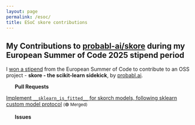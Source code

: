 ```yaml
---
layout: page
permalink: /esoc/
title: ESoC skore contributions
---
```


<h2>My Contributions to <a href="https://github.com/probabl-ai/skore" target="_blank">probabl-ai/skore</a> during my European Summer of Code 2025 stipend period</h2>

I [won a stipend](https://www.linkedin.com/posts/activity-7350417081953079297-FBY1) from the European Summer of Code to contribute to an OSS project - **skore - the scikit-learn sidekick**, by [probabl.ai](https://probabl.ai/).

<ul id="prs"><strong>Pull Requests</strong></ul>

<a href="https://github.com/skorch-dev/skorch/pull/1119" target="_blank">Implement `__sklearn_is_fitted__` for skorch models, following sklearn custom model protocol</a> <small>(🟣 Merged)</small>

<ul id="issues"><strong>Issues</strong></ul>

<script>
const user = 'divakaivan';
const repo = 'probabl-ai/skore';

async function fetchPRs() {
  const url = `https://api.github.com/search/issues?q=repo:${repo}+is:pr+author:${user}`;
  const res = await fetch(url);
  const data = await res.json();
  const container = document.getElementById('prs');

  for (const pr of data.items) {
    const prNumber = pr.number;

    // Fetch full PR details to check merged status
    const prDetailsRes = await fetch(`https://api.github.com/repos/${repo}/pulls/${pr.number}`);
    const prDetails = await prDetailsRes.json();

    const isOpen = prDetails.state === 'open';
    const isMerged = prDetails.merged_at !== null;

    if (isOpen || isMerged) {
      const li = document.createElement('li');
      const status = isOpen ? '🟢 Open' : '🟣 Merged';
      li.innerHTML = `<a href="${pr.html_url}" target="_blank">${pr.title}</a> <small>(${status})</small>`;
      container.appendChild(li);
    }
  }
}

async function fetchIssues() {
  const url = `https://api.github.com/search/issues?q=repo:${repo}+is:issue+author:${user}`;
  const res = await fetch(url);
  const data = await res.json();
  const container = document.getElementById('issues');
  data.items.forEach(issue => {
    const li = document.createElement('li');
    li.innerHTML = `<a href="${issue.html_url}" target="_blank">${issue.title}</a>`;
    container.appendChild(li);
  });
}

fetchPRs();
fetchIssues();
</script>
